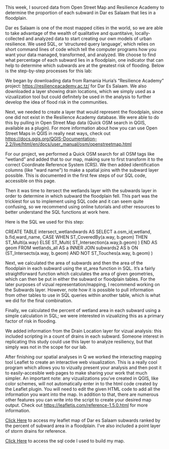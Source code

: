 This week, I sourced data from Open Street Map and Resilience Academy to determine the proportion of each subward in Dar es Salaam that lies in a floodplain.

Dar es Salaam is one of the most mapped cities in the world, so we are able to take advantage of the wealth of qualitative and quantitaive, locally-collected and analyzed data to start creating our own models of urban resilience. We used SQL, or ‘structured query language’, which relies on short command lines of code which tell the computer programs how you want your data managed, transformed, and analyzed. We choose to find what percentage of each subward lies in a floodplain, one indicator that can help to determine which subwards are at the greatest risk of flooding. Below is the step-by-step processes for this lab:

We began by downloading data from Ramania Huria’s “Resilience Academy” project: https://resilienceacademy.ac.tz/ for Dar Es Salaam. We also downloaded a layer showing drain locations, which we simply used as a vizualization tool but could definitely be used in the analysis to further develop the idea of flood risk in the communities.

Next, we needed to create a layer that would represent the floodplain, since one did not exist in the Resilience Academy database. We were able to do this by pulling in Open Street Map data (Quick OSM search in QGIS, available as a plugin). For more information about how you can use Open Street Maps in QGIS in really neat ways, check out https://docs.qgis.org/QGIS-Documentation-2.2/live/html/en/docs/user_manual/osm/openstreetmap.html

For our project, we performed a Quick OSM search for all OSM tags like “wetland” and added that to our map, making sure to first transform it to the correct Coordinate Reference System (CRS). We then added identification columns (like "ward name") to make a spatial joins with the subward layer possible. This is documented in the first few steps of our SQL code, accessible on this page.

Then it was time to itersect the wetlands layer with the subwards layer in order to determine in which subward the floodplain fell. This part was the trickiest for us to implement using SQL code and it can seem quite confusing, so we recommend using online tutorials and other resources to better understand the SQL functions at work here.

Here is the SQL we used for this step:

CREATE TABLE intersect_wetlandwards AS 
SELECT a.osm_id,wetland, b.fid,ward_name,
CASE
WHEN ST_CoveredBy(a.way, b.geom)
THEN ST_Multi(a.way)
ELSE
ST_Multi( ST_Intersection(a.way,b.geom) ) END AS geom
FROM wetlands_all AS a
INNER JOIN subwards2 AS b
ON (ST_Intersects(a.way, b.geom)
AND NOT ST_Touches(a.way, b.geom) )

Next, we calculated the area of subwards and then the area of the floodplain in each subward using the st_area function in SQL. It’s a fairly straightforward function which calculates the area of given geometries, which can then be put in either the subward or floodplain tables. For the later purposes of vizual representation/mapping, I recommend working on the Subwards layer. However, note how it is possible to pull information from other tables to use in SQL queries within another table, which is what we did for the final combination.

Finally, we calculated the percent of wetland area in each subward using a simple calculation in SQL; we were interested in vizualizing this as a primary factor of risk in flooding.

We added information from the Drain Location layer for vizual analysis: this included scripting in a count of drains in each subward. Someone interest in replicating this study could use this layer to analyze resiliency, but that simply was not in the scope for our lab.

After finishing our spatial analyses in Q we worked the interacting mapping tool Leaflet to create an interactive web visualization. This is a really cool program which allows you to vizually present your analysis and then post it to easily-accesible web pages to make sharing your work that much simpler. An important note: any vizualizations you’ve created in QGIS, like color schemes, will not automatically enter in to the html code created by the Leaflet plugin. You will need to edit the given HTML code to add all the information you want into the map. In addition to that, there are numerous other features you can write into the script to create your desired map output. Check out https://leafletjs.com/reference-1.5.0.html for more information.



[Click Here](dsmmap/index.html) to access my leaflet map of Dar es Salaam subwards ranked by the percent of subward area in a floodplain. I've also included a point layer of storm drains for reference. 

[Click Here](lab06.sql) to access the sql code I used to build my map. 


